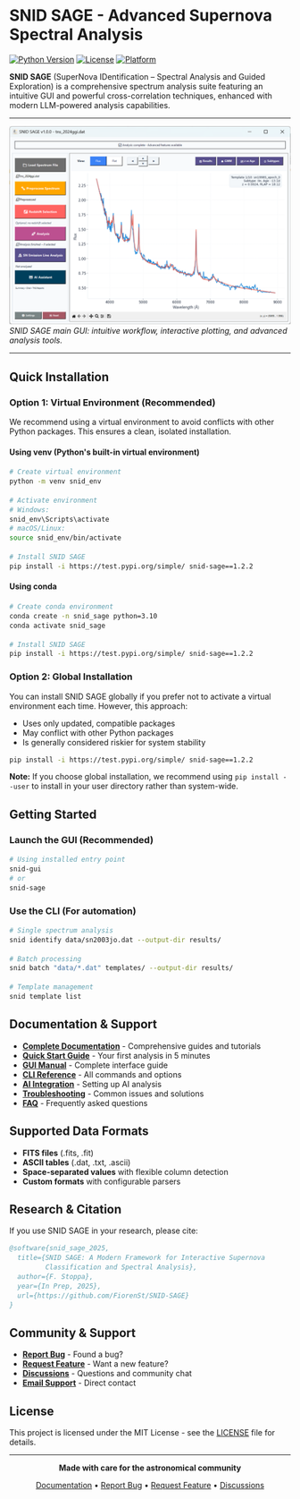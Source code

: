 # SNID SAGE - Advanced Supernova Spectral Analysis

[![Python Version](https://img.shields.io/badge/python-3.8%2B-blue.svg)](https://python.org)
[![License](https://img.shields.io/badge/license-MIT-green.svg)](LICENSE)
[![Platform](https://img.shields.io/badge/platform-Windows%20%7C%20macOS%20%7C%20Linux-lightgrey.svg)]()

**SNID SAGE** (SuperNova IDentification – Spectral Analysis and Guided Exploration) is a comprehensive spectrum analysis suite featuring an intuitive GUI and powerful cross-correlation techniques, enhanced with modern LLM-powered analysis capabilities.

---

![SNID SAGE GUI](images/Screenshot.png)
*SNID SAGE main GUI: intuitive workflow, interactive plotting, and advanced analysis tools.*

---

## Quick Installation

### Option 1: Virtual Environment (Recommended)

We recommend using a virtual environment to avoid conflicts with other Python packages. This ensures a clean, isolated installation.

#### Using venv (Python's built-in virtual environment)
```bash
# Create virtual environment
python -m venv snid_env

# Activate environment
# Windows:
snid_env\Scripts\activate
# macOS/Linux:
source snid_env/bin/activate

# Install SNID SAGE
pip install -i https://test.pypi.org/simple/ snid-sage==1.2.2
```

#### Using conda
```bash
# Create conda environment
conda create -n snid_sage python=3.10
conda activate snid_sage

# Install SNID SAGE
pip install -i https://test.pypi.org/simple/ snid-sage==1.2.2
```

### Option 2: Global Installation

You can install SNID SAGE globally if you prefer not to activate a virtual environment each time. However, this approach:
- Uses only updated, compatible packages
- May conflict with other Python packages
- Is generally considered riskier for system stability

```bash
pip install -i https://test.pypi.org/simple/ snid-sage==1.2.2
```

**Note:** If you choose global installation, we recommend using `pip install --user` to install in your user directory rather than system-wide.



## Getting Started

### Launch the GUI (Recommended)
```bash
# Using installed entry point
snid-gui
# or
snid-sage
```

### Use the CLI (For automation)
```bash
# Single spectrum analysis
snid identify data/sn2003jo.dat --output-dir results/

# Batch processing
snid batch "data/*.dat" templates/ --output-dir results/

# Template management
snid template list
```



## Documentation & Support

- **[Complete Documentation](docs/)** - Comprehensive guides and tutorials
- **[Quick Start Guide](docs/quickstart/first-analysis.md)** - Your first analysis in 5 minutes
- **[GUI Manual](docs/gui/interface-overview.md)** - Complete interface guide
- **[CLI Reference](docs/cli/command-reference.md)** - All commands and options
- **[AI Integration](docs/ai/overview.md)** - Setting up AI analysis
- **[Troubleshooting](docs/reference/troubleshooting.md)** - Common issues and solutions
- **[FAQ](docs/reference/faq.md)** - Frequently asked questions

## Supported Data Formats

- **FITS files** (.fits, .fit)
- **ASCII tables** (.dat, .txt, .ascii)
- **Space-separated values** with flexible column detection
- **Custom formats** with configurable parsers

## Research & Citation

If you use SNID SAGE in your research, please cite:

```bibtex
@software{snid_sage_2025,
  title={SNID SAGE: A Modern Framework for Interactive Supernova
         Classification and Spectral Analysis},
  author={F. Stoppa},
  year={In Prep, 2025},
  url={https://github.com/FiorenSt/SNID-SAGE}
}
```

## Community & Support

- **[Report Bug](https://github.com/FiorenSt/SNID-SAGE/issues)** - Found a bug?
- **[Request Feature](https://github.com/FiorenSt/SNID-SAGE/issues)** - Want a new feature?
- **[Discussions](https://github.com/FiorenSt/SNID-SAGE/discussions)** - Questions and community chat
- **[Email Support](mailto:fiorenzo.stoppa@physics.ox.ac.uk)** - Direct contact

## License

This project is licensed under the MIT License - see the [LICENSE](LICENSE) file for details.

---

<div align="center">

**Made with care for the astronomical community**

[Documentation](docs/) • [Report Bug](https://github.com/FiorenSt/SNID-SAGE/issues) • [Request Feature](https://github.com/FiorenSt/SNID-SAGE/issues) • [Discussions](https://github.com/FiorenSt/SNID-SAGE/discussions)

</div>
